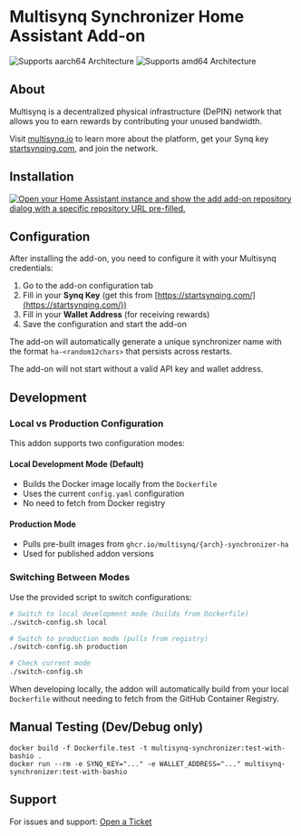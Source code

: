 # Multisynq Synchronizer Home Assistant Add-on

![Supports aarch64 Architecture][aarch64-shield]
![Supports amd64 Architecture][amd64-shield]

## About

Multisynq is a decentralized physical infrastructure (DePIN) network that allows you to earn rewards by contributing your unused bandwidth.

Visit [multisynq.io](https://multisynq.io) to learn more about the platform, get your Synq key [startsynqing.com](https://startsynqing.com/), and join the network.

## Installation

[![Open your Home Assistant instance and show the add add-on repository dialog with a specific repository URL pre-filled.](https://my.home-assistant.io/badges/supervisor_add_addon_repository.svg)](https://my.home-assistant.io/redirect/supervisor_add_addon_repository/?repository_url=https%3A%2F%2Fgithub.com%2Fmultisynq%2Fsynchronizer-ha)

## Configuration

After installing the add-on, you need to configure it with your Multisynq credentials:

1. Go to the add-on configuration tab
2. Fill in your **Synq Key** (get this from [https://startsynqing.com/](https://startsynqing.com/))
3. Fill in your **Wallet Address** (for receiving rewards)
4. Save the configuration and start the add-on

The add-on will automatically generate a unique synchronizer name with the format `ha-<random12chars>` that persists across restarts.

The add-on will not start without a valid API key and wallet address.

## Development

### Local vs Production Configuration

This addon supports two configuration modes:

#### Local Development Mode (Default)
- Builds the Docker image locally from the `Dockerfile`
- Uses the current `config.yaml` configuration 
- No need to fetch from Docker registry

#### Production Mode
- Pulls pre-built images from `ghcr.io/multisynq/{arch}-synchronizer-ha`
- Used for published addon versions

### Switching Between Modes

Use the provided script to switch configurations:

```bash
# Switch to local development mode (builds from Dockerfile)
./switch-config.sh local

# Switch to production mode (pulls from registry)
./switch-config.sh production

# Check current mode
./switch-config.sh
```

When developing locally, the addon will automatically build from your local `Dockerfile` without needing to fetch from the GitHub Container Registry.

## Manual Testing (Dev/Debug only)
```
docker build -f Dockerfile.test -t multisynq-synchronizer:test-with-bashio .
docker run --rm -e SYNQ_KEY="..." -e WALLET_ADDRESS="..." multisynq-synchronizer:test-with-bashio
````

## Support

For issues and support: [Open a Ticket](https://github.com/multisynq/synchronizer-ha/issues)

[aarch64-shield]: https://img.shields.io/badge/aarch64-yes-green.svg
[amd64-shield]: https://img.shields.io/badge/amd64-yes-green.svg
